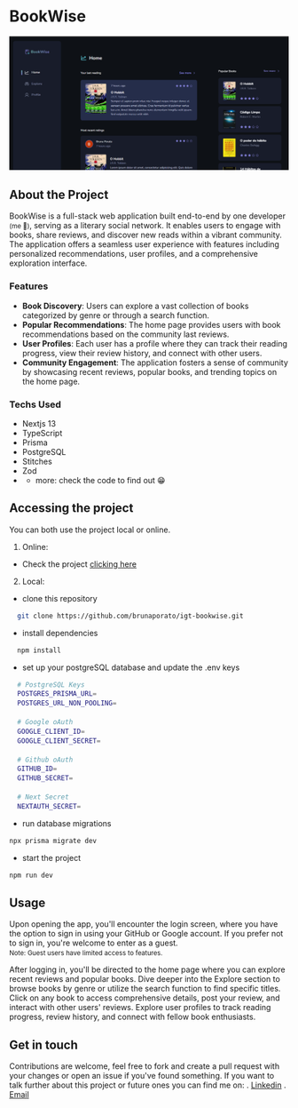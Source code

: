 # BookWise

![BookWise preview](./src/assets/app-preview.png)

## About the Project

BookWise is a full-stack web application built end-to-end by one developer <small>(me 🐼)</small>, serving as a literary social network. It enables users to engage with books, share reviews, and discover new reads within a vibrant community. The application offers a seamless user experience with features including personalized recommendations, user profiles, and a comprehensive exploration interface.

### Features
- <strong>Book Discovery</strong>: Users can explore a vast collection of books categorized by genre or through a search function.
- <strong>Popular Recommendations</strong>: The home page provides users with book recommendations based on the community last reviews.
- <strong>User Profiles</strong>: Each user has a profile where they can track their reading progress, view their review history, and connect with other users.
- <strong>Community Engagement</strong>: The application fosters a sense of community by showcasing recent reviews, popular books, and trending topics on the home page.

### Techs Used
- Nextjs 13
- TypeScript
- Prisma
- PostgreSQL
- Stitches
- Zod
- + more: check the code to find out 😁

## Accessing the project

You can both use the project local or online.

1. Online:
- Check the project [clicking here](https://igt-bookwise-seven.vercel.app/)

2. Local:
- clone this repository
```bash
  git clone https://github.com/brunaporato/igt-bookwise.git
```

- install dependencies
```bash
  npm install
```

- set up your postgreSQL database and update the .env keys
```bash
  # PostgreSQL Keys
  POSTGRES_PRISMA_URL=
  POSTGRES_URL_NON_POOLING=

  # Google oAuth
  GOOGLE_CLIENT_ID=
  GOOGLE_CLIENT_SECRET=

  # Github oAuth
  GITHUB_ID=
  GITHUB_SECRET=

  # Next Secret
  NEXTAUTH_SECRET=
```

- run database migrations
```bash
npx prisma migrate dev
```

- start the project
```bash
npm run dev
```

## Usage
Upon opening the app, you'll encounter the login screen, where you have the option to sign in using your GitHub or Google account. If you prefer not to sign in, you're welcome to enter as a guest.
<br />
<small>Note: Guest users have limited access to features.</small>

After logging in, you'll be directed to the home page where you can explore recent reviews and popular books. Dive deeper into the Explore section to browse books by genre or utilize the search function to find specific titles. Click on any book to access comprehensive details, post your review, and interact with other users' reviews. Explore user profiles to track reading progress, review history, and connect with fellow book enthusiasts.

## Get in touch

Contributions are welcome, feel free to fork and create a pull request with your changes or open an issue if you've found something. If you want to talk further about this project or future ones you can find me on:
. [Linkedin](https://linkedin.com/in/brunaporato)
. [Email](mailto:brunaporato@gmail.com)